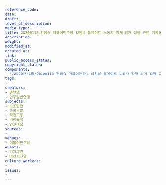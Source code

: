 ```yaml
---
reference_code: 
date: 
draft: 
level_of_description: 
media_type: 
title: 20200113-전혜숙 더불어민주당 의원실 톨게이트 노동자 강제 퇴거 집행 규탄 기자회견
description: 
weight: 
modified_at: 
created_at: 
link: 
public_access_status: 
copyright_status: 
components:
- "/2020년/1월/20200113-전혜숙 더불어민주당 의원실 톨게이트 노동자 강제 퇴거 집행 규탄 기자회견/_CTU4602.jpg"
tags:
- 
creators:
- 총연맹
- 민주일반연맹
subjects:
- 노조탄압
- 공공부문
- 직접고용
- 비정규직
- 인권여성
sources:
- 
venues:
- 더불어민주당
events:
- 기자회견
- 의견서전달
culture_workers:
- 
issues:
- 
---
```

